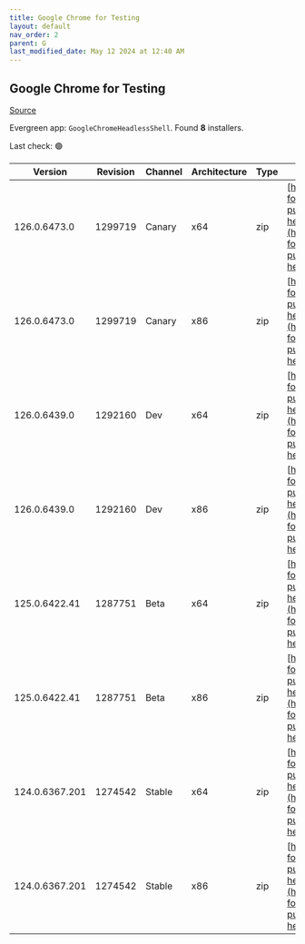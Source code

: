 ```yaml
---
title: Google Chrome for Testing
layout: default
nav_order: 2
parent: G
last_modified_date: May 12 2024 at 12:40 AM
---
```


## Google Chrome for Testing

[Source](https://googlechromelabs.github.io/chrome-for-testing/)

Evergreen app: `GoogleChromeHeadlessShell`. Found **8** installers.

Last check: 🟢

| Version        | Revision | Channel | Architecture | Type | URI                                                                                                                                                                                                                            |
| -------------- | -------- | ------- | ------------ | ---- | ------------------------------------------------------------------------------------------------------------------------------------------------------------------------------------------------------------------------------ |
| 126.0.6473.0   | 1299719  | Canary  | x64          | zip  | [https://storage.googleapis.com/chrome-for-testing-public/126.0.6473.0/win64/chrome-headless-shell-win64.zip](https://storage.googleapis.com/chrome-for-testing-public/126.0.6473.0/win64/chrome-headless-shell-win64.zip)     |
| 126.0.6473.0   | 1299719  | Canary  | x86          | zip  | [https://storage.googleapis.com/chrome-for-testing-public/126.0.6473.0/win32/chrome-headless-shell-win32.zip](https://storage.googleapis.com/chrome-for-testing-public/126.0.6473.0/win32/chrome-headless-shell-win32.zip)     |
| 126.0.6439.0   | 1292160  | Dev     | x64          | zip  | [https://storage.googleapis.com/chrome-for-testing-public/126.0.6439.0/win64/chrome-headless-shell-win64.zip](https://storage.googleapis.com/chrome-for-testing-public/126.0.6439.0/win64/chrome-headless-shell-win64.zip)     |
| 126.0.6439.0   | 1292160  | Dev     | x86          | zip  | [https://storage.googleapis.com/chrome-for-testing-public/126.0.6439.0/win32/chrome-headless-shell-win32.zip](https://storage.googleapis.com/chrome-for-testing-public/126.0.6439.0/win32/chrome-headless-shell-win32.zip)     |
| 125.0.6422.41  | 1287751  | Beta    | x64          | zip  | [https://storage.googleapis.com/chrome-for-testing-public/125.0.6422.41/win64/chrome-headless-shell-win64.zip](https://storage.googleapis.com/chrome-for-testing-public/125.0.6422.41/win64/chrome-headless-shell-win64.zip)   |
| 125.0.6422.41  | 1287751  | Beta    | x86          | zip  | [https://storage.googleapis.com/chrome-for-testing-public/125.0.6422.41/win32/chrome-headless-shell-win32.zip](https://storage.googleapis.com/chrome-for-testing-public/125.0.6422.41/win32/chrome-headless-shell-win32.zip)   |
| 124.0.6367.201 | 1274542  | Stable  | x64          | zip  | [https://storage.googleapis.com/chrome-for-testing-public/124.0.6367.201/win64/chrome-headless-shell-win64.zip](https://storage.googleapis.com/chrome-for-testing-public/124.0.6367.201/win64/chrome-headless-shell-win64.zip) |
| 124.0.6367.201 | 1274542  | Stable  | x86          | zip  | [https://storage.googleapis.com/chrome-for-testing-public/124.0.6367.201/win32/chrome-headless-shell-win32.zip](https://storage.googleapis.com/chrome-for-testing-public/124.0.6367.201/win32/chrome-headless-shell-win32.zip) |
